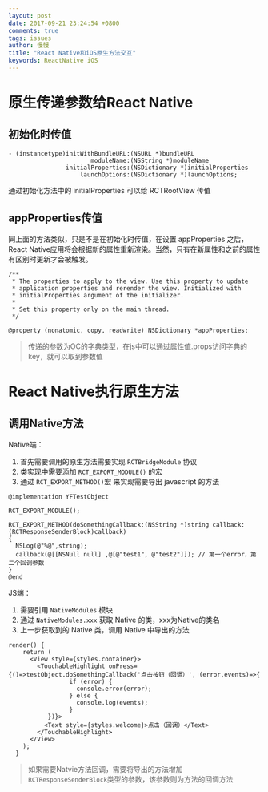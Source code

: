 ```yaml
---
layout: post
date: 2017-09-21 23:24:54 +0800
comments: true
tags: issues
author: 慢慢
title: "React Native和iOS原生方法交互"
keywords: ReactNative iOS
---
```



# 原生传递参数给React Native
## 初始化时传值
```
- (instancetype)initWithBundleURL:(NSURL *)bundleURL
                       moduleName:(NSString *)moduleName
                initialProperties:(NSDictionary *)initialProperties
                    launchOptions:(NSDictionary *)launchOptions;
```
通过初始化方法中的 initialProperties 可以给 RCTRootView 传值

## appProperties传值

同上面的方法类似，只是不是在初始化时传值，在设置 appProperties 之后，React Native应用将会根据新的属性重新渲染。当然，只有在新属性和之前的属性有区别时更新才会被触发。

```
/**
 * The properties to apply to the view. Use this property to update
 * application properties and rerender the view. Initialized with
 * initialProperties argument of the initializer.
 *
 * Set this property only on the main thread.
 */
 
@property (nonatomic, copy, readwrite) NSDictionary *appProperties;
```

> 传递的参数为OC的字典类型，在js中可以通过属性值.props访问字典的key，就可以取到参数值

# React Native执行原生方法
## 调用Native方法
Native端：

1. 首先需要调用的原生方法需要实现 `RCTBridgeModule` 协议
2. 类实现中需要添加 `RCT_EXPORT_MODULE()` 的宏
3. 通过 `RCT_EXPORT_METHOD()`宏 来实现需要导出 javascript 的方法

```
@implementation YFTestObject

RCT_EXPORT_MODULE();

RCT_EXPORT_METHOD(doSomethingCallback:(NSString *)string callback:(RCTResponseSenderBlock)callback)
{
  NSLog(@"%@",string);
  callback(@[[NSNull null] ,@[@"test1", @"test2"]]); // 第一个error，第二个回调参数
}
@end
```

JS端：

1. 需要引用 `NativeModules` 模块
2. 通过 `NativeModules.xxx` 获取 Native 的类，xxx为Native的类名
3. 上一步获取到的 Native 类，调用 Native 中导出的方法

```
render() {
    return (
      <View style={styles.container}> 
        <TouchableHighlight onPress={()=>testObject.doSomethingCallback('点击按钮（回调）', (error,events)=>{
                 if (error) {
                   console.error(error);
                 } else {
                   console.log(events);
                 }
           })}>
          <Text style={styles.welcome}>点击（回调）</Text>
        </TouchableHighlight>
      </View>
    );
  }
```

> 如果需要Natvie方法回调，需要将导出的方法增加`RCTResponseSenderBlock`类型的参数，该参数则为方法的回调方法



